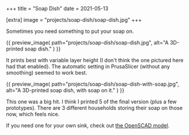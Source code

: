 +++
title = "Soap Dish"
date = 2021-05-13

[extra]
image = "projects/soap-dish/soap-dish.jpg"
+++

Sometimes you need something to put your soap on.

{{
    preview_image(
        path="projects/soap-dish/soap-dish.jpg",
        alt="A 3D-printed soap dish."
    )
}}

It prints best with variable layer height (I don't think the one pictured here had that enabled). The automatic setting in PrusaSlicer (without any smoothing) seemed to work best.

{{
    preview_image(
        path="projects/soap-dish/soap-dish-with-soap.jpg",
        alt="A 3D-printed soap dish, with soap on it."
    )
}}

This one was a big hit. I think I printed 5 of the final version (plus a few prototypes). There are 3 different households storing their soap on those now, which feels nice.

If you need one for your own sink, check out [the OpenSCAD model](soap-dish.zip).
